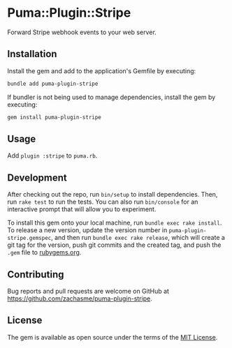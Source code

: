 # Puma::Plugin::Stripe

Forward Stripe webhook events to your web server.

## Installation

Install the gem and add to the application's Gemfile by executing:

```bash
bundle add puma-plugin-stripe
```

If bundler is not being used to manage dependencies, install the gem by executing:

```bash
gem install puma-plugin-stripe
```

## Usage

Add `plugin :stripe` to `puma.rb`.

## Development

After checking out the repo, run `bin/setup` to install dependencies. Then, run `rake test` to run the tests. You can also run `bin/console` for an interactive prompt that will allow you to experiment.

To install this gem onto your local machine, run `bundle exec rake install`. To release a new version, update the version number in `puma-plugin-stripe.gemspec`, and then run `bundle exec rake release`, which will create a git tag for the version, push git commits and the created tag, and push the `.gem` file to [rubygems.org](https://rubygems.org).

## Contributing

Bug reports and pull requests are welcome on GitHub at https://github.com/zachasme/puma-plugin-stripe.

## License

The gem is available as open source under the terms of the [MIT License](https://opensource.org/licenses/MIT).
